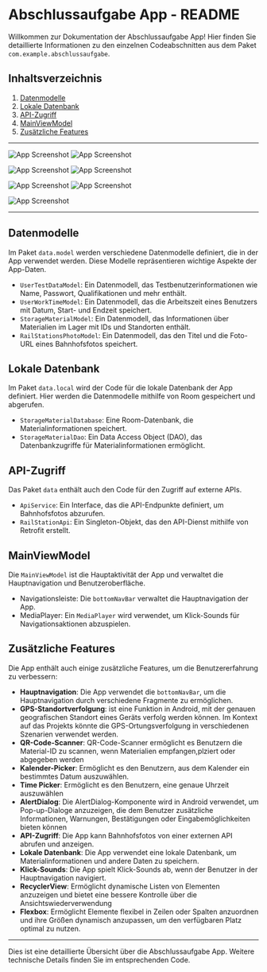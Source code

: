 # Abschlussaufgabe App - README


Willkommen zur Dokumentation der Abschlussaufgabe App! Hier finden Sie detaillierte Informationen zu den einzelnen Codeabschnitten aus dem Paket `com.example.abschlussaufgabe`.

## Inhaltsverzeichnis

1. [Datenmodelle](#datenmodelle)
2. [Lokale Datenbank](#lokale-datenbank)
3. [API-Zugriff](#api-zugriff)
4. [MainViewModel](#mainactivity)
5. [Zusätzliche Features](#zusätzliche-features)

---


![App Screenshot](app/src/main/res/drawable/readme_image1.png) ![App Screenshot](app/src/main/res/drawable/readme_image2.png)



![App Screenshot](app/src/main/res/drawable/readme_image4.png) ![App Screenshot](app/src/main/res/drawable/readme_image3.png)



![App Screenshot](app/src/main/res/drawable/readme_image5.png) ![App Screenshot](app/src/main/res/drawable/readme_image6.png)



![App Screenshot](app/src/main/res/drawable/readme_image7.png)

---

## Datenmodelle

Im Paket `data.model` werden verschiedene Datenmodelle definiert, die in der App verwendet werden. Diese Modelle repräsentieren wichtige Aspekte der App-Daten.

- `UserTestDataModel`: Ein Datenmodell, das Testbenutzerinformationen wie Name, Passwort, Qualifikationen und mehr enthält.
- `UserWorkTimeModel`: Ein Datenmodell, das die Arbeitszeit eines Benutzers mit Datum, Start- und Endzeit speichert.
- `StorageMaterialModel`: Ein Datenmodell, das Informationen über Materialien im Lager mit IDs und Standorten enthält.
- `RailStationsPhotoModel`: Ein Datenmodell, das den Titel und die Foto-URL eines Bahnhofsfotos speichert.

## Lokale Datenbank

Im Paket `data.local` wird der Code für die lokale Datenbank der App definiert. Hier werden die Datenmodelle mithilfe von Room gespeichert und abgerufen.

- `StorageMaterialDatabase`: Eine Room-Datenbank, die Materialinformationen speichert.
- `StorageMaterialDao`: Ein Data Access Object (DAO), das Datenbankzugriffe für Materialinformationen ermöglicht.

## API-Zugriff

Das Paket `data` enthält auch den Code für den Zugriff auf externe APIs.

- `ApiService`: Ein Interface, das die API-Endpunkte definiert, um Bahnhofsfotos abzurufen.
- `RailStationApi`: Ein Singleton-Objekt, das den API-Dienst mithilfe von Retrofit erstellt.

## MainViewModel

Die `MainViewModel` ist die Hauptaktivität der App und verwaltet die Hauptnavigation und Benutzeroberfläche.

- Navigationsleiste: Die `bottomNavBar` verwaltet die Hauptnavigation der App.
- MediaPlayer: Ein `MediaPlayer` wird verwendet, um Klick-Sounds für Navigationsaktionen abzuspielen.





## Zusätzliche Features

Die App enthält auch einige zusätzliche Features, um die Benutzererfahrung zu verbessern:

- **Hauptnavigation**: Die App verwendet die `bottomNavBar`, um die Hauptnavigation durch verschiedene Fragmente zu ermöglichen.
- **GPS-Standortverfolgung**: ist eine Funktion in Android, mit der genauen geografischen Standort eines Geräts verfolg werden können. Im Kontext auf das Projekts  könnte die GPS-Ortungsverfolgung in verschiedenen Szenarien verwendet werden.
- **QR-Code-Scanner**: QR-Code-Scanner ermöglicht es Benutzern die Material-ID zu scannen, wenn Materialien empfangen,plziert oder abgegeben werden
- **Kalender-Picker**: Ermöglicht es den Benutzern, aus dem Kalender ein bestimmtes Datum auszuwählen.
- **Time Picker**: Ermöglicht es den Benutzern, eine genaue Uhrzeit auszuwählen
- **AlertDialog**: Die AlertDialog-Komponente wird in Android verwendet, um Pop-up-Dialoge anzuzeigen, die dem Benutzer zusätzliche Informationen, Warnungen, Bestätigungen oder Eingabemöglichkeiten bieten können
- **API-Zugriff**: Die App kann Bahnhofsfotos von einer externen API abrufen und anzeigen.
- **Lokale Datenbank**: Die App verwendet eine lokale Datenbank, um Materialinformationen und andere Daten zu speichern.
- **Klick-Sounds**: Die App spielt Klick-Sounds ab, wenn der Benutzer in der Hauptnavigation navigiert.
- **RecyclerView**: Ermöglicht dynamische Listen von Elementen anzuzeigen und bietet eine bessere Kontrolle über die Ansichtswiederverwendung
- **Flexbox**: Ermöglicht Elemente flexibel in Zeilen oder Spalten anzuordnen und ihre Größen dynamisch anzupassen, um den verfügbaren Platz optimal zu nutzen.

---

Dies ist eine detaillierte Übersicht über die Abschlussaufgabe App. Weitere technische Details finden Sie im entsprechenden Code.
